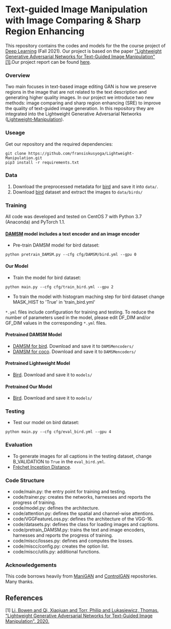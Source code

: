 # Text-guided Image Manipulation with Image Comparing \& Sharp Region Enhancing
This repository contains the codes and models for the the course project of [Deep Learning](http://http://www.da.inf.ethz.ch/teaching/2021/DeepLearning) (Fall 2021). Our project is based on the paper ["Lightweight Generative Adversarial Networks for Text-Guided Image Manipulation"](https://proceedings.neurips.cc/paper/2020/file/fae0b27c451c728867a567e8c1bb4e53-Paper.pdf) [[1]](#1).Our project report can be found [here](project_report.pdf).

### Overview
Two main focuses in text-based image editing GAN is how we preserve regions in the image that are not related to the text description and generating higher quality images. In our project we introduce two new methods: image comparing and sharp region enhancing (SRE) to improve the quality of text-guided image generation. In this repository they are integrated into the Lightweight Generative Adversarial Networks ([Lightweight-Manipulation](https://github.com/mrlibw/Lightweight-Manipulation)). 

### Useage
Get our repository and the required dependencies:
```
git clone https://github.com/fransiskusyoga/Lightweight-Manipulation.git
pip3 install -r requirements.txt
```

### Data

1. Download the preprocessed metadata for [bird](https://drive.google.com/file/d/1R01J63Vqzg5463ycIyK_MHI4jXMFCihx/view) and save it into `data/`.
2. Download [bird](http://www.vision.caltech.edu/visipedia/CUB-200-2011.html) dataset and extract the images to `data/birds/`

### Training
All code was developed and tested on CentOS 7 with Python 3.7 (Anaconda) and PyTorch 1.1.

#### [DAMSM](https://github.com/taoxugit/AttnGAN) model includes a text encoder and an image encoder
- Pre-train DAMSM model for bird dataset:
```
python pretrain_DAMSM.py --cfg cfg/DAMSM/bird.yml --gpu 0
```

#### Our Model
- Train the model for bird dataset:
```
python main.py --cfg cfg/train_bird.yml --gpu 2
```
- To train the model with histogram maching step for bird dataset change MASK_HIST to 'True' in 'train_bird.yml'

`*.yml` files include configuration for training and testing. To reduce the number of parameters used in the model, please edit DF_DIM and/or GF_DIM values in the corresponding `*.yml` files.

#### Pretrained DAMSM Model
- [DAMSM for bird](https://drive.google.com/file/d/1n-qKR7K4V-4oVC1GaGeIHLTQfIzPsTsE/view?usp=sharing). Download and save it to `DAMSMencoders/`
- [DAMSM for coco](https://drive.google.com/file/d/1GnXhzMKtFM-RK_ATsfU1tomta1Ko72vr/view?usp=sharing). Download and save it to `DAMSMencoders/`

#### Pretrained Lightweight Model 
- [Bird](https://drive.google.com/file/d/1ojDzj4zak0-L9tG48hSfN9FxibwjsS6V/view?usp=sharing). Download and save it to `models/`


#### Pretrained Our Model 
- [Bird](https://drive.google.com/file/d/1ojDzj4zak0-L9tG48hSfN9FxibwjsS6V/view?usp=sharing). Download and save it to `models/`

### Testing
- Test our model on bird dataset:
```
python main.py --cfg cfg/eval_bird.yml --gpu 4
```
### Evaluation

- To generate images for all captions in the testing dataset, change B_VALIDATION to `True` in the `eval_bird.yml`. 
- [Fréchet Inception Distance](https://github.com/mseitzer/pytorch-fid).

### Code Structure
- code/main.py: the entry point for training and testing.
- code/trainer.py: creates the networks, harnesses and reports the progress of training.
- code/model.py: defines the architecture.
- code/attention.py: defines the spatial and channel-wise attentions.
- code/VGGFeatureLoss.py: defines the architecture of the VGG-16.
- code/datasets.py: defines the class for loading images and captions.
- code/pretrain_DAMSM.py: trains the text and image encoders, harnesses and reports the progress of training. 
- code/miscc/losses.py: defines and computes the losses.
- code/miscc/config.py: creates the option list.
- code/miscc/utils.py: additional functions.

### Acknowledgements
This code borrows heavily from [ManiGAN](https://github.com/mrlibw/ManiGAN) and [ControlGAN](https://github.com/mrlibw/ControlGAN) repositories. Many thanks.

## References
<a id="1">[1]</a> [Li, Bowen and Qi, Xiaojuan and Torr, Philip and Lukasiewicz, Thomas. "Lightweight Generative Adversarial Networks for Text-Guided Image Manipulation". 2020.](https://proceedings.neurips.cc/paper/2020/file/fae0b27c451c728867a567e8c1bb4e53-Paper.pdf)

